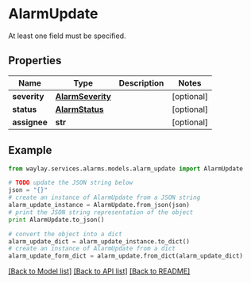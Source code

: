 # AlarmUpdate

At least one field must be specified.

## Properties

Name | Type | Description | Notes
------------ | ------------- | ------------- | -------------
**severity** | [**AlarmSeverity**](AlarmSeverity.md) |  | [optional] 
**status** | [**AlarmStatus**](AlarmStatus.md) |  | [optional] 
**assignee** | **str** |  | [optional] 

## Example

```python
from waylay.services.alarms.models.alarm_update import AlarmUpdate

# TODO update the JSON string below
json = "{}"
# create an instance of AlarmUpdate from a JSON string
alarm_update_instance = AlarmUpdate.from_json(json)
# print the JSON string representation of the object
print AlarmUpdate.to_json()

# convert the object into a dict
alarm_update_dict = alarm_update_instance.to_dict()
# create an instance of AlarmUpdate from a dict
alarm_update_form_dict = alarm_update.from_dict(alarm_update_dict)
```
[[Back to Model list]](../README.md#documentation-for-models) [[Back to API list]](../README.md#documentation-for-api-endpoints) [[Back to README]](../README.md)



